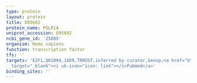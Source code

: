 ```yaml
---
type: protein
layout: protein
title: O95602
protein_name: POLR1A
uniprot_accession: O95602
ncbi_gene_id: '25885'
organism: Homo sapiens
function: transcription factor
tfs: ''
targets: 'E2F1,Q01094,1869,TRRUST,inferred by curator,&ensp;<a href="https://www.ncbi.nlm.nih.gov/pubmed/?term=21878508%5Buid%5D"
  target="_blank"><i uk-icon="icon: link"></i>Pubmed</a>'
binding_sites: ''
---
```

